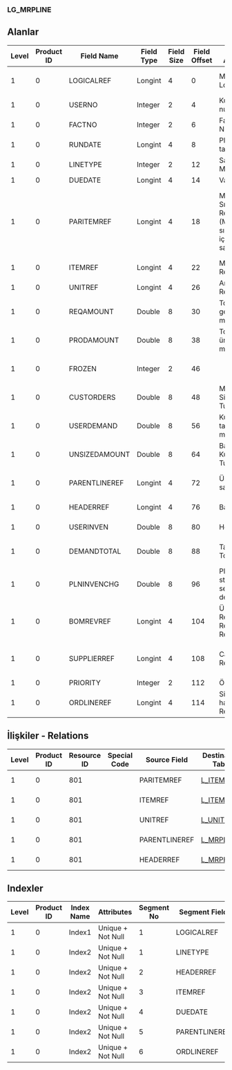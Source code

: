 ### LG_MRPLINE

## Alanlar

**Level**|**Product ID**|**Field Name**|**Field Type**|**Field Size**|**Field Offset**|**Türkçe Açıklama**|**Expression**
-----|-----|-----|-----|-----|-----|-----|-----
1|0|LOGICALREF|Longint|4|0|MRP Satırı Log. Ref.|MRP Line Logical Reference
1|0|USERNO|Integer|2|4|Kullanıcı numarası|User Number
1|0|FACTNO|Integer|2|6|Fabrika Numarası|Plant Number
1|0|RUNDATE|Longint|4|8|Planlama tarihi|Planning Date
1|0|LINETYPE|Integer|2|12|Satır Tipi ;1 MPS;2 MRP|Line Type ;1 MPS;2 MRP
1|0|DUEDATE|Longint|4|14|Vade|Due Date
1|0|PARITEMREF|Longint|4|18|Malzeme Sınıfı Referansı (Malzeme sınıfı detayı içeren satırlar için)|Material Class Reference (Only for lines having material class details)
1|0|ITEMREF|Longint|4|22|Malzeme Ref.|Material Reference
1|0|UNITREF|Longint|4|26|Ana Birim Ref.|Main Unit Reference
1|0|REQAMOUNT|Double|8|30|Toplam gereksinim miktarı|Total Requirement Amount
1|0|PRODAMOUNT|Double|8|38|Toplam üretim miktarı|Total Production Amount
1|0|FROZEN|Integer|2|46||Is This Record Certain
1|0|CUSTORDERS|Double|8|48|Müşteri Siparişleri Tutarı|Customer Orders Amount
1|0|USERDEMAND|Double|8|56|Kullanıcı talepleri miktarı|User Demands Amount
1|0|UNSIZEDAMOUNT|Double|8|64|Başlangıç Kullanıcı Tutarı|Initial User Amount
1|0|PARENTLINEREF|Longint|4|72|Üst MRP satırı ref.|Parent MRP Line Reference
1|0|HEADERREF|Longint|4|76|Başlık Ref.|Header Reference
1|0|USERINVEN|Double|8|80|Hedef stok|Target Inventory
1|0|DEMANDTOTAL|Double|8|88|Talep Fişleri Toplamı|Demand Fiches Amount
1|0|PLNINVENCHG|Double|8|96|Planlanan stok seviyesi değişimi|Planned Inventory Level Change
1|0|BOMREVREF|Longint|4|104|Ürün Reçetesi Revizyonları Referansı|Bill Of Material Revisions Reference
1|0|SUPPLIERREF|Longint|4|108|Cari Hesap Ref.|Accounts Receivable / Payable Reference
1|0|PRIORITY|Integer|2|112|Öncelik|Priority
1|0|ORDLINEREF|Longint|4|114|Sipariş hareketleri Ref.|Order Transactions Reference

## İlişkiler - Relations

**Level**|**Product ID**|**Resource ID**|**Special Code**|**Source Field**|**Destination Table**|**Destination Field**|**Relation Type**|**Extra Condition**
-----|-----|-----|-----|-----|-----|-----|-----|-----
1|0|801||PARITEMREF|[L_ITEMS](../LG_ITEMS "L_ITEMS")|LOGICALREF|one-to-one|
1|0|801||ITEMREF|[L_ITEMS](../LG_ITEMS "L_ITEMS")|LOGICALREF|one-to-one|
1|0|801||UNITREF|[L_UNITSETL](../LG_UNITSETL "L_UNITSETL")|LOGICALREF|one-to-one|
1|0|801||PARENTLINEREF|[L_MRPLINE](../LG_MRPLINE "L_MRPLINE")|LOGICALREF|one-to-one|
1|0|801||HEADERREF|[L_MRPHEAD](../LG_MRPHEAD "L_MRPHEAD")|LOGICALREF|one-to-one|

## Indexler

**Level**|**Product ID**|**Index Name**|**Attributes**|**Segment No**|**Segment Field**|**Sense**
-----|-----|-----|-----|-----|-----|-----
1|0|Index1|Unique + Not Null|1|LOGICALREF|Ascending
1|0|Index2|Unique + Not Null|1|LINETYPE|Ascending
1|0|Index2|Unique + Not Null|2|HEADERREF|Ascending
1|0|Index2|Unique + Not Null|3|ITEMREF|Ascending
1|0|Index2|Unique + Not Null|4|DUEDATE|Ascending
1|0|Index2|Unique + Not Null|5|PARENTLINEREF|Ascending
1|0|Index2|Unique + Not Null|6|ORDLINEREF|Ascending
